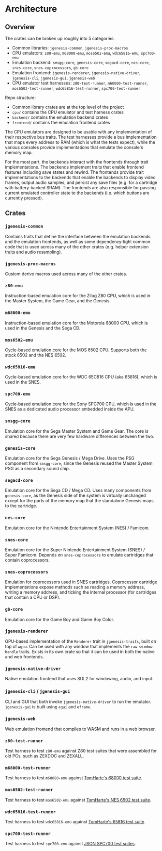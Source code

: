 # Architecture

## Overview

The crates can be broken up roughly into 5 categories:
* Common libraries: `jgenesis-common`, `jgenesis-proc-macros`
* CPU emulators: `z80-emu`, `m68000-emu`, `mos6502-emu`, `wdc65816-emu`, `spc700-emu`
* Emulation backend: `smsgg-core`, `genesis-core`, `segacd-core`, `nes-core`, `snes-core`, `snes-coprocessors`, `gb-core`
* Emulation frontend: `jgenesis-renderer`, `jgenesis-native-driver`, `jgenesis-cli`, `jgenesis-gui`, `jgenesis-web`
* CPU emulator test harnesses: `z80-test-runner`, `m68000-test-runner`, `mos6502-test-runner`, `wdc65816-test-runner`, `spc700-test-runner`

Repo structure:
* Common library crates are at the top level of the project
* `cpu/` contains the CPU emulator and test harness crates
* `backend/` contains the emulation backend crates
* `frontend/` contains the emulation frontend crates

The CPU emulators are designed to be usable with any implementation of their respective bus traits. The test harnesses provide a bus implementation that maps every address to RAM (which is what the tests expect), while the various consoles provide implementations that emulate the console's memory map.

For the most part, the backends interact with the frontends through trait implementations. The backends implement traits that enable frontend features including save states and rewind. The frontends provide trait implementations to the backends that enable the backends to display video frames, output audio samples, and persist any save files (e.g. for a cartridge with battery-backed SRAM). The frontends are also responsible for passing current emulated controller state to the backends (i.e. which buttons are currently pressed).

## Crates

### `jgenesis-common`

Contains traits that define the interface between the emulation backends and the emulation frontends, as well as some dependency-light common code that is used across many of the other crates (e.g. helper extension traits and audio resampling).

### `jgenesis-proc-macros`

Custom derive macros used across many of the other crates.

### `z80-emu`

Instruction-based emulation core for the Zilog Z80 CPU, which is used in the Master System, the Game Gear, and the Genesis.

### `m68000-emu`

Instruction-based emulation core for the Motorola 68000 CPU, which is used in the Genesis and the Sega CD.

### `mos6502-emu`

Cycle-based emulation core for the MOS 6502 CPU. Supports both the stock 6502 and the NES 6502.

### `wdc65816-emu`

Cycle-based emulation core for the WDC 65C816 CPU (aka 65816), which is used in the SNES.

### `spc700-emu`

Cycle-based emulation core for the Sony SPC700 CPU, which is used in the SNES as a dedicated audio processor embedded inside the APU.

### `smsgg-core`

Emulation core for the Sega Master System and Game Gear. The core is shared because there are very few hardware differences between the two.

### `genesis-core`

Emulation core for the Sega Genesis / Mega Drive. Uses the PSG component from `smsgg-core`, since the Genesis reused the Master System PSG as a secondary sound chip.

### `segacd-core`

Emulation core for the Sega CD / Mega CD. Uses many components from `genesis-core`, as the Genesis side of the system is virtually unchanged except for the parts of the memory map that the standalone Genesis maps to the cartridge.

### `nes-core`

Emulation core for the Nintendo Entertainment System (NES) / Famicom.

### `snes-core`

Emulation core for the Super Nintendo Entertainment System (SNES) / Super Famicom. Depends on `snes-coprocessors` to emulate cartridges that contain coprocessors.

### `snes-coprocessors`

Emulation for coprocessors used in SNES cartridges. Coprocessor cartridge implementations expose methods such as reading a memory address, writing a memory address, and ticking the internal processor (for cartridges that contain a CPU or DSP).

### `gb-core`

Emulation core for the Game Boy and Game Boy Color.

### `jgenesis-renderer`

GPU-based implementation of the `Renderer` trait in `jgenesis-traits`, built on top of `wgpu`. Can be used with any window that implements the `raw-window-handle` traits. Exists in its own crate so that it can be used in both the native and web frontends.

### `jgenesis-native-driver`

Native emulation frontend that uses SDL2 for windowing, audio, and input.

### `jgenesis-cli` / `jgenesis-gui`

CLI and GUI that both invoke `jgenesis-native-driver` to run the emulator. `jgenesis-gui` is built using `egui` and `eframe`.

### `jgenesis-web`

Web emulation frontend that compiles to WASM and runs in a web browser.

### `z80-test-runner`

Test harness to test `z80-emu` against Z80 test suites that were assembled for old PCs, such as ZEXDOC and ZEXALL.

### `m68000-test-runner`

Test harness to test `m68000-emu` against [TomHarte's 68000 test suite](https://github.com/TomHarte/ProcessorTests/tree/main/680x0/68000/v1).

### `mos6502-test-runner`

Test harness to test `mos6502-emu` against [TomHarte's NES 6502 test suite](https://github.com/TomHarte/ProcessorTests/tree/main/nes6502).

### `wdc65816-test-runner`

Test harness to test `wdc65816-emu` against [TomHarte's 65816 test suite](https://github.com/TomHarte/ProcessorTests/tree/main/65816).

### `spc700-test-runner`

Test harness to test `spc700-emu` against [JSON SPC700 test suites](https://github.com/TomHarte/ProcessorTests/tree/main/spc700).
